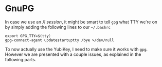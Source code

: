 # GnuPG

In case we use an _X session_, it might be smart to tell `gpg` what TTY we're on
by simply adding the following lines to our `~/.bashrc`
```bash,lang=Bash,icon=.devicon-bash-plain,filepath=~/.bashrc
export GPG_TTY=$(tty)
gpg-connect-agent updatestartuptty /bye >/dev/null
```

To now actually use the YubiKey, I need to make sure it works with `gpg`.
However we are presented with a couple issues, as explained in the following parts.
